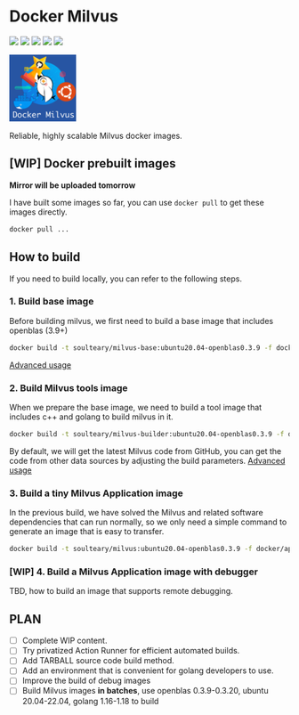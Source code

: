 # Docker Milvus

![](https://img.shields.io/badge/Ubuntu-20.04-orange) ![](https://img.shields.io/badge/Ubuntu-22.04-orange) ![](https://img.shields.io/badge/OpenBLAS-0.3.9-red) ![](https://img.shields.io/badge/OpenBLAS-0.3.20-red) ![](https://img.shields.io/badge/Docker-latest-blue) 

<img src="images/logo.jpg" width="120"/>

Reliable, highly scalable Milvus docker images.

## [WIP] Docker prebuilt images

**Mirror will be uploaded tomorrow**

I have built some images so far, you can use `docker pull` to get these images directly.

```bash
docker pull ...
```

## How to build

If you need to build locally, you can refer to the following steps.
### 1. Build base image

Before building milvus, we first need to build a base image that includes openblas (3.9+)

```bash
docker build -t soulteary/milvus-base:ubuntu20.04-openblas0.3.9 -f docker/base/Dockerfile .
```

[Advanced usage](./docs/01.build-openblas.md)

### 2. Build Milvus tools image

When we prepare the base image, we need to build a tool image that includes c++ and golang to build milvus in it.

```bash
docker build -t soulteary/milvus-builder:ubuntu20.04-openblas0.3.9 -f docker/builder/Dockerfile .
```

By default, we will get the latest Milvus code from GitHub, you can get the code from other data sources by adjusting the build parameters. [Advanced usage](./docs/02.build-builder.md)

### 3. Build a tiny Milvus Application image

In the previous build, we have solved the Milvus and related software dependencies that can run normally, so we only need a simple command to generate an image that is easy to transfer.

```bash
docker build -t soulteary/milvus:ubuntu20.04-openblas0.3.9 -f docker/app/Dockerfile .
```

### [WIP] 4. Build a Milvus Application image with debugger

TBD, how to build an image that supports remote debugging.


## PLAN

- [ ] Complete WIP content.
- [ ] Try privatized Action Runner for efficient automated builds.
- [ ] Add TARBALL source code build method.
- [ ] Add an environment that is convenient for golang developers to use.
- [ ] Improve the build of debug images
- [ ] Build Milvus images **in batches**, use openblas 0.3.9-0.3.20, ubuntu 20.04-22.04, golang 1.16-1.18 to build
